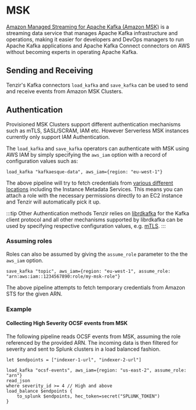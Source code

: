 # MSK

[Amazon Managed Streaming for Apache Kafka (Amazon
MSK)](https://aws.amazon.com/msk/) is a streaming data service that manages
Apache Kafka infrastructure and operations, making it easier for developers and
DevOps managers to run Apache Kafka applications and Apache Kafka Connect
connectors on AWS without becoming experts in operating Apache Kafka.

## Sending and Receiving 

Tenzir's Kafka connectors `load_kafka` and `save_kafka` can be used to send and
receive events from Amazon MSK Clusters.

## Authentication

Provisioned MSK Clusters support different authentication mechanisms such as
mTLS, SASL/SCRAM, IAM etc. However Serverless MSK instances currently only
support IAM Authentication.

The `load_kafka` and `save_kafka` operators can authenticate with MSK using AWS
IAM by simply specifying the `aws_iam` option with a record of configuration
values such as:

```tql
load_kafka "kafkaesque-data", aws_iam={region: "eu-west-1"}
```

The above pipeline will try to fetch credentials from [various different
locations](/next/tql2/operators/load_kafka#aws_iam--record-optional) including
the Instance Metadata Services. This means you can attach a role with the
necessary permissions directly to an EC2 instance and Tenzir will automatically
pick it up.

:::tip Other Authentication methods
Tenzir relies on [librdkafka](https://github.com/confluentinc/librdkafka) for
the Kafka client protocol and all other mechanisms supported by librdkafka can
be used by specifying respective configuration values, e.g.
[mTLS](https://github.com/confluentinc/librdkafka/wiki/Using-SSL-with-librdkafka).
:::

### Assuming roles

Roles can also be assumed by giving the `assume_role` parameter to the the `aws_iam` option.

```tql
save_kafka "topic", aws_iam={region: "eu-west-1", assume_role: "arn:aws:iam::1234567890:role/my-msk-role"}
```

The above pipeline attempts to fetch temporary credentials from Amazon STS for
the given ARN.

### Example

#### Collecting High Severity OCSF events from MSK

The following pipeline reads OCSF events from MSK, assuming the role referenced by
the provided ARN. The incoming data is then filtered for severity and sent to
Splunk clusters in a load balanced fashion.

```tql
let $endpoints = ["indexer-1-url", "indexer-2-url"]

load_kafka "ocsf-events", aws_iam={region: "us-east-2", assume_role: "arn"}
read_json
where severity_id >= 4 // High and above
load_balance $endpoints {
    to_splunk $endpoints, hec_token=secret("SPLUNK_TOKEN")
}
```
